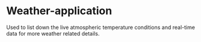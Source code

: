 # Weather-application
Used to list down the live atmospheric temperature conditions and real-time data for more weather related details.
